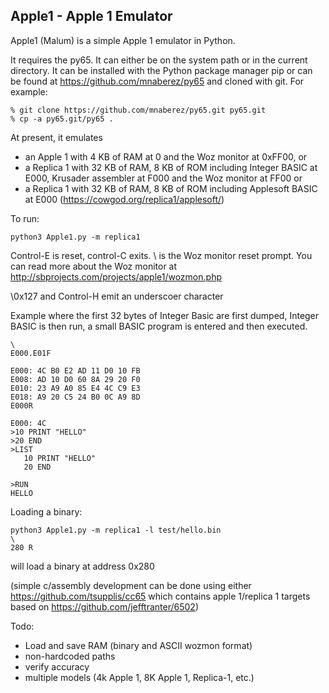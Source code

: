 Apple1 - Apple 1 Emulator
------------------------

Apple1 (Malum) is a simple Apple 1 emulator in Python.

It requires the py65.  It can either be on the system path or in the current directory.  It can be installed with the Python package manager pip or can be found at https://github.com/mnaberez/py65 and cloned with git.  For example: 

    % git clone https://github.com/mnaberez/py65.git py65.git
    % cp -a py65.git/py65 . 

At present, it emulates 
- an Apple 1 with 4 KB of RAM at 0 and the Woz monitor at 0xFF00, or 
- a Replica 1 with 32 KB of RAM, 8 KB of ROM including Integer BASIC at E000, Krusader assembler at F000 and the Woz monitor at FF00 or
- a Replica 1 with 32 KB of RAM, 8 KB of ROM including Applesoft BASIC at E000 (https://cowgod.org/replica1/applesoft/)

To run:

    python3 Apple1.py -m replica1

Control-E is reset, control-C exits.  \ is the Woz monitor reset prompt.  You can read more about the Woz monitor at http://sbprojects.com/projects/apple1/wozmon.php

\0x127 and Control-H emit an underscoer character

Example where the first 32 bytes of Integer Basic are first dumped, Integer BASIC is then run, a small BASIC program is entered and then executed.

    \
    E000.E01F
    
    E000: 4C B0 E2 AD 11 D0 10 FB
    E008: AD 10 D0 60 8A 29 20 F0
    E010: 23 A9 A0 85 E4 4C C9 E3
    E018: A9 20 C5 24 B0 0C A9 8D
    E000R
    
    E000: 4C
    >10 PRINT "HELLO"
    >20 END
    >LIST
       10 PRINT "HELLO"
       20 END 

    >RUN
    HELLO

Loading a binary:

    python3 Apple1.py -m replica1 -l test/hello.bin
    \
    280 R


will load a binary at address 0x280

(simple c/assembly development can be done using either https://github.com/tsupplis/cc65 which contains apple 1/replica 1 targets based on https://github.com/jefftranter/6502)

Todo:

* Load and save RAM (binary and ASCII wozmon format)
* non-hardcoded paths
* verify accuracy
* multiple models (4k Apple 1, 8K Apple 1, Replica-1, etc.)
